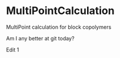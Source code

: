 # MultiPointCalculation
MultiPoint calculation for block copolymers

Am I any better at git today?

Edit 1
